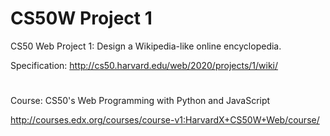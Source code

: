 # CS50W Project 1

CS50 Web Project 1: Design a Wikipedia-like online encyclopedia.

Specification: http://cs50.harvard.edu/web/2020/projects/1/wiki/

#

Course: CS50's Web Programming with Python and JavaScript

http://courses.edx.org/courses/course-v1:HarvardX+CS50W+Web/course/

